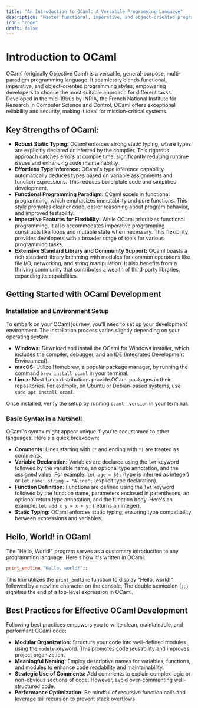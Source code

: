 ```yaml
---
title: "An Introduction to OCaml: A Versatile Programming Language"
description: "Master functional, imperative, and object-oriented programming with OCaml, a powerful and secure language."
icon: "code"
draft: false
---
```


# Introduction to OCaml

OCaml (originally Objective Caml) is a versatile, general-purpose, multi-paradigm programming language. It seamlessly blends functional, imperative, and object-oriented programming styles, empowering developers to choose the most suitable approach for different tasks. Developed in the mid-1990s by INRIA, the French National Institute for Research in Computer Science and Control, OCaml offers exceptional reliability and security, making it ideal for mission-critical systems.

## Key Strengths of OCaml:

- **Robust Static Typing:** OCaml enforces strong static typing, where types are explicitly declared or inferred by the compiler. This rigorous approach catches errors at compile time, significantly reducing runtime issues and enhancing code maintainability.
- **Effortless Type Inference:** OCaml's type inference capability automatically deduces types based on variable assignments and function expressions. This reduces boilerplate code and simplifies development.
- **Functional Programming Paradigm:** OCaml excels in functional programming, which emphasizes immutability and pure functions. This style promotes cleaner code, easier reasoning about program behavior, and improved testability.
- **Imperative Features for Flexibility:**  While OCaml prioritizes functional programming, it also accommodates imperative programming constructs like loops and mutable state when necessary. This flexibility provides developers with a broader range of tools for various programming tasks.
- **Extensive Standard Library and Community Support:** OCaml boasts a rich standard library brimming with modules for common operations like file I/O, networking, and string manipulation. It also benefits from a thriving community that contributes a wealth of third-party libraries, expanding its capabilities.

## Getting Started with OCaml Development

### Installation and Environment Setup

To embark on your OCaml journey, you'll need to set up your development environment. The installation process varies slightly depending on your operating system.

- **Windows:** Download and install the OCaml for Windows installer, which includes the compiler, debugger, and an IDE (Integrated Development Environment).
- **macOS:** Utilize Homebrew, a popular package manager, by running the command `brew install ocaml` in your terminal.
- **Linux:** Most Linux distributions provide OCaml packages in their repositories. For example, on Ubuntu or Debian-based systems, use `sudo apt install ocaml`.

Once installed, verify the setup by running `ocaml -version` in your terminal.

### Basic Syntax in a Nutshell

OCaml's syntax might appear unique if you're accustomed to other languages. Here's a quick breakdown:

- **Comments:** Lines starting with `(*` and ending with `*)` are treated as comments.
- **Variable Declaration:** Variables are declared using the `let` keyword followed by the variable name, an optional type annotation, and the assigned value. For example: `let age = 30;` (type is inferred as integer) or `let name: string = "Alice";` (explicit type declaration).
- **Function Definition:** Functions are defined using the `let` keyword followed by the function name, parameters enclosed in parentheses, an optional return type annotation, and the function body. Here's an example: `let add x y = x + y;` (returns an integer).
- **Static Typing:** OCaml enforces static typing, ensuring type compatibility between expressions and variables.

## Hello, World! in OCaml

The "Hello, World!" program serves as a customary introduction to any programming language. Here's how it's written in OCaml:

```ocaml
print_endline "Hello, world!";;
```

This line utilizes the `print_endline` function to display "Hello, world!" followed by a newline character on the console. The double semicolon (`;;`) signifies the end of a top-level expression in OCaml.

## Best Practices for Effective OCaml Development

Following best practices empowers you to write clean, maintainable, and performant OCaml code:

- **Modular Organization:** Structure your code into well-defined modules using the `module` keyword. This promotes code reusability and improves project organization.
- **Meaningful Naming:** Employ descriptive names for variables, functions, and modules to enhance code readability and maintainability.
- **Strategic Use of Comments:** Add comments to explain complex logic or non-obvious sections of code. However, avoid over-commenting well-structured code.
- **Performance Optimization:** Be mindful of recursive function calls and leverage tail recursion to prevent stack overflows